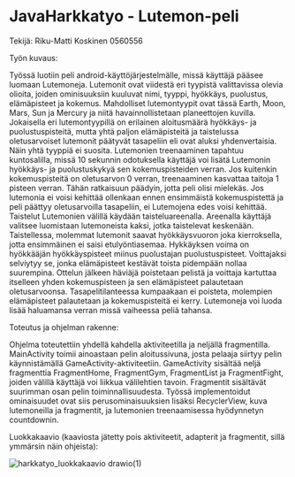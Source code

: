 # JavaHarkkatyo - Lutemon-peli
Tekijä: Riku-Matti Koskinen 0560556


Työn kuvaus:

Työssä luotiin peli android-käyttöjärjestelmälle, missä käyttäjä pääsee luomaan Lutemoneja. Lutemonit ovat viidestä eri tyypistä valittavissa olevia olioita, joiden ominisuuksiin kuuluvat nimi, tyyppi, hyökkäys, puolustus, elämäpisteet ja kokemus.
Mahdolliset lutemontyypit ovat tässä Earth, Moon, Mars, Sun ja Mercury ja niitä havainnollistetaan planeettojen kuvilla.
Jokaisella eri lutemontyypillä on erilainen aloitusmäärä hyökkäys- ja puolustuspisteitä, mutta yhtä paljon elämäpisteitä ja taistelussa oletusarvoiset lutemonit päätyvät tasapeliin eli ovat aluksi yhdenvertaisia. Näin yhtä tyyppiä ei suosita.
Lutemonien treenaaminen tapahtuu kuntosalilla, missä 10 sekunnin odotuksella käyttäjä voi lisätä Lutemonin hyökkäys- ja puolustuskykyä sen kokemuspisteiden verran. Jos kuitenkin kokemuspisteitä on oletusarvon 0 verran, treenaaminen
kasvattaa taitoja 1 pisteen verran. Tähän ratkaisuun päädyin, jotta peli olisi mielekäs. Jos lutemonia ei voisi kehittää ollenkaan ennen ensimmäistä kokemuspistettä ja peli päättyy oletusarvoilla tasapeliin, ei Lutemojena edes voisi kehittää.
Taistelut Lutemonien välillä käydään taisteluareenalla. Areenalla käyttäjä valitsee luomistaan lutemoneista kaksi, jotka taistelevat keskenään. Taistellessa, molemmat lutemonit saavat hyökkäysvuoron joka kierroksella, jotta ensimmäinen ei saisi etulyöntiasemaa. Hykkäyksen voima on hyökkääjän hyökkäyspisteet miinus puolustajan puolustuspisteet.
Voittajaksi selviytyy se, jonka elämäpisteet kestävät toista pidempään nollaa suurempina. Ottelun jälkeen häviäjä poistetaan pelistä ja voittaja kartuttaa itselleen yhden kokemuspisteen ja sen elämäpisteet palautetaan oletusarvoonsa. Tasapelitilanteessa kumpaakaan ei poisteta, molempien elämäpisteet palautetaan ja kokemuspisteitä ei kerry. Lutemoneja voi luoda lisää haluamansa verran missä vaiheessa peliä tahansa.


Toteutus ja ohjelman rakenne:

Ohjelma toteutettiin yhdellä kahdella aktiviteetilla ja neljällä fragmentilla. MainActivity toimii ainoastaan pelin aloitussivuna, josta pelaaja siirtyy pelin käynnistämällä GameActivity-aktiviteetiin. GameActivity sisältää neljä fragmenttia FragmentHome, FragmentGym, FragmentList ja FragmentFight, joiden välillä käyttäjä voi liikkua välilehtien tavoin. Fragmentit sisältävät suurimman osan pelin toiminnallisuudesta. Työssä implementoidut ominaisuudet ovat siis perusominaisuuksien lisäksi RecyclerView, kuva lutemoneilla ja fragmentit, ja lutemonien treenaamisessa hyödynnetyn countdownin.


Luokkakaavio (kaaviosta jätetty pois aktiviteetit, adapterit ja fragmentit, sillä ymmärsin näin ohjeista):


![harkkatyo_luokkakaavio drawio(1)](https://user-images.githubusercontent.com/72088238/235747349-46216cb2-e09f-498a-a8b4-49ca9aa78760.png)
